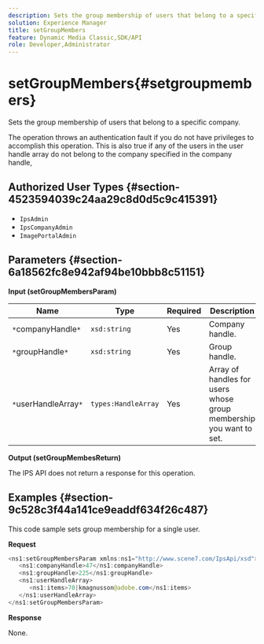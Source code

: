 ```yaml
---
description: Sets the group membership of users that belong to a specific company.
solution: Experience Manager
title: setGroupMembers
feature: Dynamic Media Classic,SDK/API
role: Developer,Administrator
---
```


# setGroupMembers{#setgroupmembers}

Sets the group membership of users that belong to a specific company.

 The operation throws an authentication fault if you do not have privileges to accomplish this operation. This is also true if any of the users in the user handle array do not belong to the company specified in the company handle, 

## Authorized User Types {#section-4523594039c24aa29c8d0d5c9c415391}

* `IpsAdmin` 
* `IpsCompanyAdmin` 
* `ImagePortalAdmin`

## Parameters {#section-6a18562fc8e942af94be10bbb8c51151}

**Input (setGroupMembersParam)** 

|  Name  | Type  | Required  | Description  |
|---|---|---|---|
|  `*`companyHandle`*`  | `xsd:string`  | Yes  | Company handle.  |
|  `*`groupHandle`*`  | `xsd:string`  | Yes  | Group handle.  |
|  `*`userHandleArray`*`  | `types:HandleArray`  | Yes  | Array of handles for users whose group membership you want to set.  |

**Output (setGroupMembesReturn)**

The IPS API does not return a response for this operation.

## Examples {#section-9c528c3f44a141ce9eaddf634f26c487}

This code sample sets group membership for a single user.

**Request** 

```java
<ns1:setGroupMembersParam xmlns:ns1="http://www.scene7.com/IpsApi/xsd">
   <ns1:companyHandle>47</ns1:companyHandle>
   <ns1:groupHandle>225</ns1:groupHandle>
   <ns1:userHandleArray>
      <ns1:items>70|kmagnusson@adobe.com</ns1:items>
   </ns1:userHandleArray>
</ns1:setGroupMembersParam>
```

**Response**

None. 
